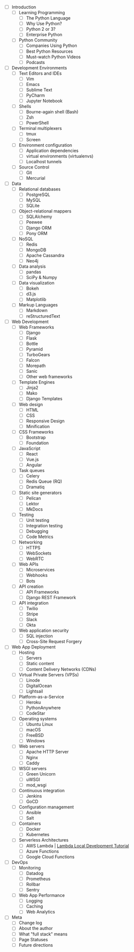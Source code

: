 - [ ] Introduction
  - [ ] Learning Programming
    - [ ] The Python Language
    - [ ] Why Use Python?
    - [ ] Python 2 or 3?
    - [ ] Enterprise Python
  - [ ] Python Community
    - [ ] Companies Using Python
    - [ ] Best Python Resources
    - [ ] Must-watch Python Videos
    - [ ] Podcasts
- [ ] Development Environments
  - [ ] Text Editors and IDEs
    - [ ] Vim
    - [ ] Emacs
    - [ ] Sublime Text
    - [ ] PyCharm
    - [ ] Jupyter Notebook
  - [ ] Shells
    - [ ] Bourne-again shell (Bash)
    - [ ] Zsh
    - [ ] PowerShell
  - [ ] Terminal multiplexers
    - [ ] tmux
    - [ ] Screen
  - [ ] Environment configuration
    - [ ] Application dependencies
    - [ ] virtual environments (virtualenvs)
    - [ ] Localhost tunnels
  - [ ] Source Control
    - [ ] Git
    - [ ] Mercurial
- [ ] Data
  - [ ] Relational databases
    - [ ] PostgreSQL
    - [ ] MySQL
    - [ ] SQLite
  - [ ] Object-relational mappers
    - [ ] SQLAlchemy
    - [ ] Peewee
    - [ ] Django ORM
    - [ ] Pony ORM
  - [ ] NoSQL
    - [ ] Redis
    - [ ] MongoDB
    - [ ] Apache Cassandra
    - [ ] Neo4j
  - [ ] Data analysis
    - [ ] pandas
    - [ ] SciPy & Numpy
  - [ ] Data visualization
    - [ ] Bokeh
    - [ ] d3.js
    - [ ] Matplotlib
  - [ ] Markup Languages
    - [ ] Markdown
    - [ ] reStructuredText
- [ ] Web Development
  - [ ] Web Frameworks
    - [ ] Django
    - [ ] Flask
    - [ ] Bottle
    - [ ] Pyramid
    - [ ] TurboGears
    - [ ] Falcon
    - [ ] Morepath
    - [ ] Sanic
    - [ ] Other web frameworks
  - [ ] Template Engines
    - [ ] Jinja2
    - [ ] Mako
    - [ ] Django Templates
  - [ ] Web design
    - [ ] HTML
    - [ ] CSS
    - [ ] Responsive Design
    - [ ] Minification
  - [ ] CSS Frameworks
    - [ ] Bootstrap
    - [ ] Foundation
  - [ ] JavaScript
    - [ ] React
    - [ ] Vue.js
    - [ ] Angular
  - [ ] Task queues
    - [ ] Celery
    - [ ] Redis Queue (RQ)
    - [ ] Dramatiq
  - [ ] Static site generators
    - [ ] Pelican
    - [ ] Lektor
    - [ ] MkDocs
  - [ ] Testing
    - [ ] Unit testing
    - [ ] Integration testing
    - [ ] Debugging
    - [ ] Code Metrics
  - [ ] Networking
    - [ ] HTTPS
    - [ ] WebSockets
    - [ ] WebRTC
  - [ ] Web APIs
    - [ ] Microservices
    - [ ] Webhooks
    - [ ] Bots
  - [ ] API creation
    - [ ] API Frameworks
    - [ ] Django REST Framework
  - [ ] API integration
    - [ ] Twilio
    - [ ] Stripe
    - [ ] Slack
    - [ ] Okta
  - [ ] Web application security
    - [ ] SQL injection
    - [ ] Cross-Site Request Forgery
- [ ] Web App Deployment
  - [ ] Hosting
    - [ ] Servers
    - [ ] Static content
    - [ ] Content Delivery Networks (CDNs)
  - [ ] Virtual Private Servers (VPSs)
    - [ ] Linode
    - [ ] DigitalOcean
    - [ ] Lightsail
  - [ ] Platform-as-a-Service
    - [ ] Heroku
    - [ ] PythonAnywhere
    - [ ]  CodeStar
  - [ ] Operating systems
    - [ ] Ubuntu Linux
    - [ ] macOS
    - [ ] FreeBSD
    - [ ] Windows
  - [ ] Web servers
    - [ ] Apache HTTP Server
    - [ ] Nginx
    - [ ] Caddy
  - [ ] WSGI servers
    - [ ] Green Unicorn
    - [ ] uWSGI
    - [ ] mod_wsgi
  - [ ] Continuous integration
    - [ ] Jenkins
    - [ ] GoCD
  - [ ] Configuration management
    - [ ] Ansible
    - [ ] Salt
  - [ ] Containers
    - [ ] Docker
    - [ ] Kubernetes
  - [ ] Serverless Architectures
    - [ ] AWS Lambda | [Lambda Local Development Tutorial](https://www.youtube.com/watch?v=fEZE3rm8Ma8)
    - [ ] Azure Functions
    - [ ] Google Cloud Functions
- [ ] DevOps
  - [ ] Monitoring
    - [ ] Datadog
    - [ ] Prometheus
    - [ ] Rollbar
    - [ ] Sentry
  - [ ] Web App Performance
    - [ ] Logging
    - [ ] Caching
    - [ ] Web Analytics
- [ ] Meta
  - [ ] Change log
  - [ ] About the author
  - [ ] What "full stack" means
  - [ ] Page Statuses
  - [ ] Future directions

